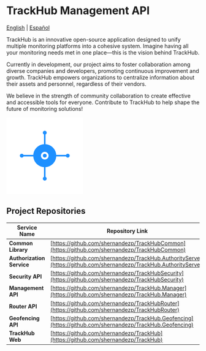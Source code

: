 ﻿# TrackHub Management API

[English](README.en.md) | [Español](README.es.md)

TrackHub is an innovative open-source application designed to unify multiple monitoring platforms into a cohesive system. Imagine having all your monitoring needs met in one place—this is the vision behind TrackHub.

Currently in development, our project aims to foster collaboration among diverse companies and developers, promoting continuous improvement and growth. TrackHub empowers organizations to centralize information about their assets and personnel, regardless of their vendors.

We believe in the strength of community collaboration to create effective and accessible tools for everyone. Contribute to TrackHub to help shape the future of monitoring solutions!

![Image](https://github.com/shernandezp/TrackHub.AuthorityServer/blob/master/src/Web/wwwroot/images/logo.png)

## Project Repositories

| Service Name       | Repository Link                                             |
|-----------------------------|----------------------------------------------------|
| **Common Library**          | [https://github.com/shernandezp/TrackHubCommon](https://github.com/shernandezp/TrackHubCommon)    |
| **Authorization Service**   | [https://github.com/shernandezp/TrackHub.AuthorityServer](https://github.com/shernandezp/TrackHub.AuthorityServer) |
| **Security API**            | [https://github.com/shernandezp/TrackHubSecurity](https://github.com/shernandezp/TrackHubSecurity)  |
| **Management API**          | [https://github.com/shernandezp/TrackHub.Manager](https://github.com/shernandezp/TrackHub.Manager)  |
| **Router API**              | [https://github.com/shernandezp/TrackHubRouter](https://github.com/shernandezp/TrackHubRouter)    |
| **Geofencing API**          | [https://github.com/shernandezp/TrackHub.Geofencing](https://github.com/shernandezp/TrackHub.Geofencing)    |
| **TrackHub Web**            | [https://github.com/shernandezp/TrackHub](https://github.com/shernandezp/TrackHub)          |
